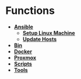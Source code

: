 <!-- generated by markdown-notes-tree -->

# Functions

<!-- optional markdown-notes-tree directory description starts here -->

<!-- optional markdown-notes-tree directory description ends here -->

- [**Ansible**](Ansible)
    - [**Setup Linux Machine**](<Ansible/Setup Linux Machine>)
    - [**Update Hosts**](<Ansible/Update Hosts>)
- [**Bin**](Bin)
- [**Docker**](Docker)
- [**Proxmox**](Proxmox)
- [**Scripts**](Scripts)
- [**Tools**](Tools)
